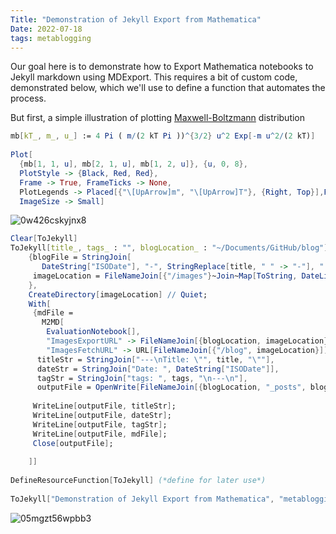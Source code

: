```yaml
---
Title: "Demonstration of Jekyll Export from Mathematica"
Date: 2022-07-18
tags: metablogging
---
```


Our goal here is to demonstrate how to Export Mathematica notebooks to Jekyll markdown using MDExport. This requires a bit of custom code, demonstrated below, which we'll use to define a function that automates the process.

But first, a simple illustration of plotting [Maxwell-Boltzmann](https://en.wikipedia.org/wiki/Maxwell-Boltzmann_distribution) distribution

```mathematica
mb[kT_, m_, u_] := 4 Pi ( m/(2 kT Pi ))^{3/2} u^2 Exp[-m u^2/(2 kT)] 
 
Plot[
  {mb[1, 1, u], mb[2, 1, u], mb[1, 2, u]}, {u, 0, 8}, 
  PlotStyle -> {Black, Red, Red}, 
  Frame -> True, FrameTicks -> None, 
  PlotLegends -> Placed[{"\[UpArrow]m", "\[UpArrow]T"}, {Right, Top}],FrameLabel -> {"Velocity", "Probability Density"}, 
  ImageSize -> Small]

```

![0w426cskyjnx8](/blog/images/2022/7/18/0w426cskyjnx8.png)

```mathematica
Clear[ToJekyll]
ToJekyll[title_, tags_ : "", blogLocation_ : "~/Documents/GitHub/blog"] := With[
    {blogFile = StringJoin[
       DateString["ISODate"], "-", StringReplace[title, " " -> "-"], ".md"], 
     imageLocation = FileNameJoin[{"/images"}~Join~Map[ToString, DateList[][[;; 3]]]] 
    }, 
    CreateDirectory[imageLocation] // Quiet; 
    With[
     {mdFile = 
       M2MD[
        EvaluationNotebook[], 
        "ImagesExportURL" -> FileNameJoin[{blogLocation, imageLocation}], 
        "ImagesFetchURL" -> URL[FileNameJoin[{"/blog", imageLocation}]]], 
      titleStr = StringJoin["---\nTitle: \"", title, "\""], 
      dateStr = StringJoin["Date: ", DateString["ISODate"]], 
      tagStr = StringJoin["tags: ", tags, "\n---\n"], 
      outputFile = OpenWrite[FileNameJoin[{blogLocation, "_posts", blogFile}]]}, 
     
     WriteLine[outputFile, titleStr]; 
     WriteLine[outputFile, dateStr]; 
     WriteLine[outputFile, tagStr]; 
     WriteLine[outputFile, mdFile]; 
     Close[outputFile]; 
     
    ]] 
 
DefineResourceFunction[ToJekyll] (*define for later use*) 
 
ToJekyll["Demonstration of Jekyll Export from Mathematica", "metablogging"]
```

![05mgzt56wpbb3](/blog/images/2022/7/18/05mgzt56wpbb3.png)
